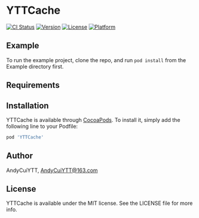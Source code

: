 # YTTCache

[![CI Status](https://img.shields.io/travis/AndyCuiYTT/YTTCache.svg?style=plastic)](https://travis-ci.org/AndyCuiYTT/YTTCache)
[![Version](https://img.shields.io/cocoapods/v/YTTCache.svg?style=flat)](https://cocoapods.org/pods/YTTCache)
[![License](https://img.shields.io/cocoapods/l/YTTCache.svg?style=flat)](https://cocoapods.org/pods/YTTCache)
[![Platform](https://img.shields.io/cocoapods/p/YTTCache.svg?style=flat)](https://cocoapods.org/pods/YTTCache)

## Example

To run the example project, clone the repo, and run `pod install` from the Example directory first.

## Requirements

## Installation

YTTCache is available through [CocoaPods](https://cocoapods.org). To install
it, simply add the following line to your Podfile:

```ruby
pod 'YTTCache'
```

## Author

AndyCuiYTT, AndyCuiYTT@163.com

## License

YTTCache is available under the MIT license. See the LICENSE file for more info.
